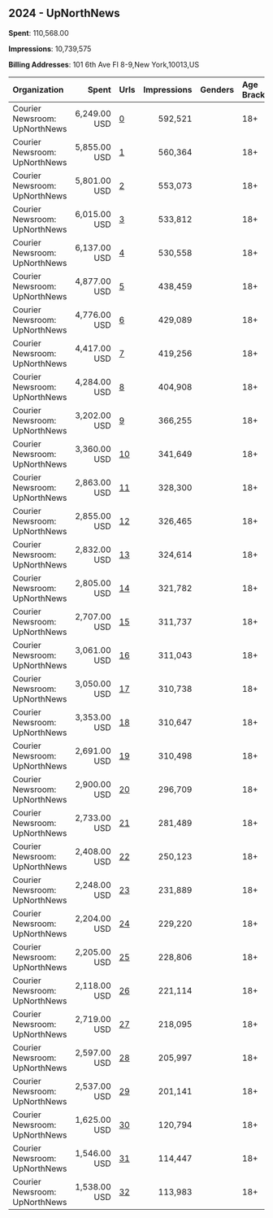 ## 2024 - UpNorthNews 
**Spent**: 110,568.00

**Impressions**: 10,739,575

**Billing Addresses**: 101 6th Ave Fl 8-9,New York,10013,US

|Organization|Spent|Urls|Impressions|Genders|Age Brackets|Country Codes|
|:---|---:|:---|---:|:---|:---|:---|
|Courier Newsroom: UpNorthNews|6,249.00 USD|[0](https://www.snap.com/political-ads/asset/f0d69e9d16dabb40c8d11d4058d9e342be0a7ca84a9dd05c2ff2dd0285bd2e45?mediaType=mp4)|592,521||18+|united states|
|Courier Newsroom: UpNorthNews|5,855.00 USD|[1](https://www.snap.com/political-ads/asset/3320ef4dcf5b7aa99614d101664a36dabee306086bfc678084b3c187f6e9e54b?mediaType=mp4)|560,364||18+|united states|
|Courier Newsroom: UpNorthNews|5,801.00 USD|[2](https://www.snap.com/political-ads/asset/7ced7e567e3e6969050dbfbcdae38484e94fafd480d91b30adb868335ec205cc?mediaType=mp4)|553,073||18+|united states|
|Courier Newsroom: UpNorthNews|6,015.00 USD|[3](https://www.snap.com/political-ads/asset/e9598638b524bbae73986688462b393758915c77f4947a868fa51873157366b2?mediaType=mp4)|533,812||18+|united states|
|Courier Newsroom: UpNorthNews|6,137.00 USD|[4](https://www.snap.com/political-ads/asset/a2ec37ebdd9ba406a2b81c8e83b7cad2e88230e2025dc0e7621796e21008292f?mediaType=mp4)|530,558||18+|united states|
|Courier Newsroom: UpNorthNews|4,877.00 USD|[5](https://www.snap.com/political-ads/asset/c456dd05786e12e2ad6b6d8173144c44d2ee00eb285404af34eeef0291effb53?mediaType=mp4)|438,459||18+|united states|
|Courier Newsroom: UpNorthNews|4,776.00 USD|[6](https://www.snap.com/political-ads/asset/5f20bc42513af7ee80ec268f8a4add6827f94f01cdc4eafd7c81065cc0d1340d?mediaType=mp4)|429,089||18+|united states|
|Courier Newsroom: UpNorthNews|4,417.00 USD|[7](https://www.snap.com/political-ads/asset/6a35f8e5edc11827116c4d2bba5b2e5ed46572a561d0af3d0fb6ab5cc1dc4619?mediaType=jpg)|419,256||18+|united states|
|Courier Newsroom: UpNorthNews|4,284.00 USD|[8](https://www.snap.com/political-ads/asset/88793a08454f27f30859dce5b5f7a672bede0d94e0e91895e3490d35bf27434b?mediaType=jpeg)|404,908||18+|united states|
|Courier Newsroom: UpNorthNews|3,202.00 USD|[9](https://www.snap.com/political-ads/asset/0b0eb39aa97a49181f4f62931ed1e51d27b38000bd6e18938cb0ce5c7a4a5126?mediaType=mp4)|366,255||18+|united states|
|Courier Newsroom: UpNorthNews|3,360.00 USD|[10](https://www.snap.com/political-ads/asset/07cd68ac624c55e61f45f578dae9973bce4882d0009fba7c7efd2863648d51f5?mediaType=mp4)|341,649||18+|united states|
|Courier Newsroom: UpNorthNews|2,863.00 USD|[11](https://www.snap.com/political-ads/asset/4bd8219b9cc531838824d2545454f0c936058d3bc5984d7aa2f1cce01f000490?mediaType=mp4)|328,300||18+|united states|
|Courier Newsroom: UpNorthNews|2,855.00 USD|[12](https://www.snap.com/political-ads/asset/5a806648d99835e8021db022365ec5350b3fcc1eba494807a15224f3635101b0?mediaType=mp4)|326,465||18+|united states|
|Courier Newsroom: UpNorthNews|2,832.00 USD|[13](https://www.snap.com/political-ads/asset/a282930b8f425c14753e770cb906f1f2ef2c1f5154a7f61959dd82ef3fb15c88?mediaType=mp4)|324,614||18+|united states|
|Courier Newsroom: UpNorthNews|2,805.00 USD|[14](https://www.snap.com/political-ads/asset/dcc9fe1ec8a60bd6de019384ecb25ee7a9795a663f09293c4ffbcef9790f48eb?mediaType=mp4)|321,782||18+|united states|
|Courier Newsroom: UpNorthNews|2,707.00 USD|[15](https://www.snap.com/political-ads/asset/ee5766fd8eba680cf719078c5570f0afa47123f8d9a340f9c90b1bd91ef1ac33?mediaType=mp4)|311,737||18+|united states|
|Courier Newsroom: UpNorthNews|3,061.00 USD|[16](https://www.snap.com/political-ads/asset/b92962f6f447f21945d0ee4deda5920ef518810a9f37f619e0bf322eb6bf4586?mediaType=mp4)|311,043||18+|united states|
|Courier Newsroom: UpNorthNews|3,050.00 USD|[17](https://www.snap.com/political-ads/asset/77b9afbb91af9367ef45e8eae1d37cf57cb561e406cafd60e0efb10ee25abb94?mediaType=mp4)|310,738||18+|united states|
|Courier Newsroom: UpNorthNews|3,353.00 USD|[18](https://www.snap.com/political-ads/asset/1471132f2d160ae298c92ead49321fa7cedfbe5298a9103b26ca2817c057ad32?mediaType=jpeg)|310,647||18+|united states|
|Courier Newsroom: UpNorthNews|2,691.00 USD|[19](https://www.snap.com/political-ads/asset/9a47d3053a0aaa66a93f140fb37c3b78e4692edf1fd16f6f02ef3c63dea640e4?mediaType=mp4)|310,498||18+|united states|
|Courier Newsroom: UpNorthNews|2,900.00 USD|[20](https://www.snap.com/political-ads/asset/f5461fd2b4dba2bf733d1ee1a0cc9f2143f326e00f3346247123288237cc4bf8?mediaType=mp4)|296,709||18+|united states|
|Courier Newsroom: UpNorthNews|2,733.00 USD|[21](https://www.snap.com/political-ads/asset/d0e5e92b7df43bf0451bd9dce3e41c0304f09968a44f90a27f78e6cc162a5c13?mediaType=mp4)|281,489||18+|united states|
|Courier Newsroom: UpNorthNews|2,408.00 USD|[22](https://www.snap.com/political-ads/asset/1dff74fad79565ac3efcbee1b392d8441cb573b92bf8ea95e668135438b02d63?mediaType=mp4)|250,123||18+|united states|
|Courier Newsroom: UpNorthNews|2,248.00 USD|[23](https://www.snap.com/political-ads/asset/898bb17e5dc3f12126e7cb9008c3e5134cfb9a63b46a6efdcf1a46d39d360ad0?mediaType=mp4)|231,889||18+|united states|
|Courier Newsroom: UpNorthNews|2,204.00 USD|[24](https://www.snap.com/political-ads/asset/5c17079744580e5b88223aaf183f07f4361601835354797ae23422c1a7928a98?mediaType=mp4)|229,220||18+|united states|
|Courier Newsroom: UpNorthNews|2,205.00 USD|[25](https://www.snap.com/political-ads/asset/a2dd327dfc3f6d04327762fd27f72d3661b9309c047629cbe6da81519fa0d314?mediaType=mp4)|228,806||18+|united states|
|Courier Newsroom: UpNorthNews|2,118.00 USD|[26](https://www.snap.com/political-ads/asset/9032837e241980c7ba5b8fea7b27ed283bcba8fc53fbdea38949f386347ce67f?mediaType=mp4)|221,114||18+|united states|
|Courier Newsroom: UpNorthNews|2,719.00 USD|[27](https://www.snap.com/political-ads/asset/01696b31b030ca384a8cfc3f0ea338ff6e4369a897436d412df2c5f1cea3ad4d?mediaType=mp4)|218,095||18+|united states|
|Courier Newsroom: UpNorthNews|2,597.00 USD|[28](https://www.snap.com/political-ads/asset/1a1978355be98f97b5bfdde92366668c54f399e96baa0329a5c92c12d8c3efba?mediaType=mp4)|205,997||18+|united states|
|Courier Newsroom: UpNorthNews|2,537.00 USD|[29](https://www.snap.com/political-ads/asset/6b5009b9383299b3796bfa89af2120e86baf0c19ff82ca82df91426f755f2fc0?mediaType=mp4)|201,141||18+|united states|
|Courier Newsroom: UpNorthNews|1,625.00 USD|[30](https://www.snap.com/political-ads/asset/e72df5bd06ca6cf46a75166a0943998a44cddcb54480b111ede88a640923b025?mediaType=mp4)|120,794||18+|united states|
|Courier Newsroom: UpNorthNews|1,546.00 USD|[31](https://www.snap.com/political-ads/asset/35751e6cbeb0aa97470bdbbecee0c852932bcfb0e33eeff6f5b237cf318b9829?mediaType=mp4)|114,447||18+|united states|
|Courier Newsroom: UpNorthNews|1,538.00 USD|[32](https://www.snap.com/political-ads/asset/0bbf22cc1c2dca26d61a3ed8917d8683411e4c21a1fdb3c3cddc9ee512293ebf?mediaType=mp4)|113,983||18+|united states|
